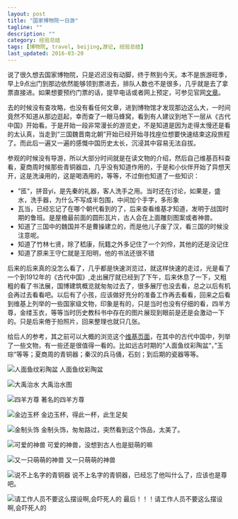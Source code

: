 ```yaml
---
layout: post
title: "国家博物院一日游"
tagline: ""
description: ""
category: 经验总结
tags: [博物院, travel, beijing,游记, 经验总结]
last_updated: 2016-03-20
---
```


说了很久想去国家博物院，只是迟迟没有动脚，终于熬到今天。本不是旅游旺季，早上9点出门到那边依然能够领到票进去，排队人数也不是很多，几乎就是去了拿票直接进。如果想要预约门票的话，提早电话或者网上预定，可参见官网[文章](http://www.chnmuseum.cn/tabid/267/Default.aspx)。

去的时候没有查攻略，也没有看任何文章，进到博物馆才发现那边这么大，一时间竟然不知道从那边逛起，幸而查了一眼马蜂窝，看到有人建议到地下一层从《古代中国》开始看。于是开始一段非常漫长的游览史，不是知道是因为走得太慢还是看的太认真，当走到“三国魏晋南北朝”开始已经开始寻找座位想要快速结束这段旅程了。而此后一遍又一遍的感慨中国历史太长，沉浸其中容易无法自拔。

参观的时候没有导游，所以大部分时间就是在读文物的介绍，然后自己维基百科查看，夏商周时候那些青铜器皿，几乎没有知道作用的，于是和小伙伴开始了异想天开，这是洗澡用的，这是喝酒用的，等等，不过倒也知道了一些知识：

- ”匜“，拼音yí，是先秦的礼器，客人洗手之用。当时还在讨论，如果是，盛水，洗手器，为什么不写成半包围，中间加个手字，多形象
- 瓦当，已经忘记了在哪个朝代看到的了，后来查看维基才知道，发明于战国时期的鲁班。是屋檐最前面的圆形瓦片，古人会在上面雕刻图案或者神兽。
- 知道了三国中的魏国并不是曹操建立的，而是他儿子废了汉，看三国的时候没注意呢。
- 知道了竹林七贤，除了嵇康，阮籍之外多记住了一个刘伶，其他的还是没记住
- 知道了原来王守仁就是王阳明，他的书法还很不错

后来的后来真的没怎么看了，几乎都是快速浏览过，就这样快速的走过，光是看了一个到1912年的《古代中国》,走出展厅就已经到了下午，后来休息了一下，又粗粗的看了书法展，国博建筑概览就匆匆过去了，很多展厅也没去看，总之以后有机会再过去看看吧。以后有了小孩，应该做好充分的准备工作再去看看，回来之后看到维基上列举的一些国家级文物，印象是有的，只是当时也没有仔细的看，四羊方尊，金缕玉衣，等等当时历史教科书中存在的图片展现到眼前是还是会激动一下的。只是后来倦于拍照片，回来整理也就只几张。

给后人的参考，其之前可以大概的浏览这个[维基页面](https://zh.wikipedia.org/wiki/%E4%B8%AD%E5%9B%BD%E5%9B%BD%E5%AE%B6%E5%8D%9A%E7%89%A9%E9%A6%86)，在其中的古代中国中，列举了一些文物，有一些还是很值得一看的。比如远古时期的”人面鱼纹彩陶盆“，”玉琮“等等；夏商周的青铜器；秦汉的兵马俑，石刻；到后期的瓷器等等。

![人面鱼纹彩陶盆](https://lh3.googleusercontent.com/-_xDDEoC0gdY/Vpt7uN7zNBI/AAAAAAAA53Y/CoGamfUI0WI/s720-Ic42/IMG_20160117_175351.jpg)
人面鱼纹彩陶盆


![大禹治水](https://lh3.googleusercontent.com/-fxbYdhlyW2g/Vpt7uLJnS4I/AAAAAAAA53Y/4Jsh4e3nF3E/s720-Ic42/2016-01-17%25252005.36.00%2525201.jpg)
大禹治水图


![四羊方尊](https://lh3.googleusercontent.com/-JG1sXB5CSko/Vpt7uNTOUfI/AAAAAAAA53Y/p3UVVew4pKI/s720-Ic42/2016-01-17%25252006.08.17%2525201.jpg)
著名的四羊方尊


![金边玉杯](https://lh3.googleusercontent.com/-nWnOgDhfVIo/Vpt7uBVhnAI/AAAAAAAA53Y/sAqhZfnp7yY/s720-Ic42/2016-01-17%25252005.59.38%2525201.jpg)
金边玉杯，得此一杯，此生足矣


![金制头饰](https://lh3.googleusercontent.com/-WEwIat7ZTyc/Vpt7uHySZFI/AAAAAAAA53Y/dgpImj5m0CI/s912-Ic42/2016-01-17%25252006.05.40%2525201.jpg)
金制头饰，匆匆路过，突然看到这个饰品，太美了。


![可爱的神兽](https://lh3.googleusercontent.com/-YEcEIFo9buQ/Vpt7uBJ_UWI/AAAAAAAA53Y/RctKvjq7CLw/s720-Ic42/2016-01-17%25252005.40.41%2525201.jpg)
可爱的神兽，没想到古人也是挺萌的嘛


![又一只萌萌的神兽](https://lh3.googleusercontent.com/-jsR1sSuJzbY/Vpt7uJnyscI/AAAAAAAA53Y/2PV9BmQVLFs/s720-Ic42/2016-01-17%25252004.53.14%2525201.jpg)
又一只萌萌的神兽


![说不上名字的青铜器](https://lh3.googleusercontent.com/-Huz0z9OjaOY/Vpt7uEimDxI/AAAAAAAA53Y/qXplmyOEU1g/s720-Ic42/2016-01-17%25252005.36.15%2525201.jpg)
说不上名字的青铜器，已经忘了他叫什么了，应该也是尊吧。


![请工作人员不要这么摆设啊,会吓死人的](https://lh3.googleusercontent.com/-SlVlzXZxtGE/Vpt_BFUnvNI/AAAAAAAA538/43loFM8nsyw/s720-Ic42/2016-01-17%25252006.15.19%2525201.jpg)
最后！！！请工作人员不要这么摆设啊,会吓死人的